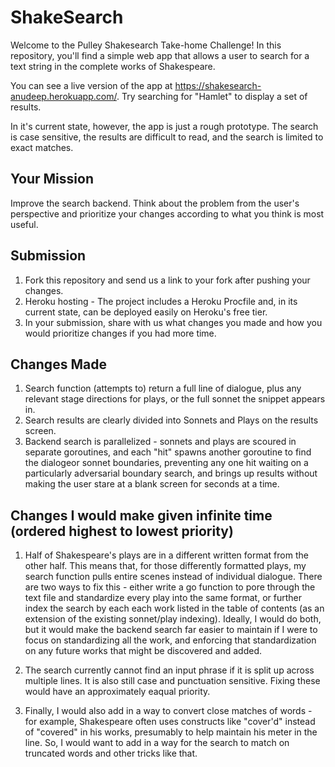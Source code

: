 # ShakeSearch

Welcome to the Pulley Shakesearch Take-home Challenge! In this repository,
you'll find a simple web app that allows a user to search for a text string in
the complete works of Shakespeare.

You can see a live version of the app at
https://shakesearch-anudeep.herokuapp.com/. Try searching for "Hamlet" to display
a set of results.

In it's current state, however, the app is just a rough prototype. The search is
case sensitive, the results are difficult to read, and the search is limited to
exact matches.

## Your Mission

Improve the search backend. Think about the problem from the user's perspective
and prioritize your changes according to what you think is most useful.

## Submission

1. Fork this repository and send us a link to your fork after pushing your changes. 
2. Heroku hosting - The project includes a Heroku Procfile and, in its
current state, can be deployed easily on Heroku's free tier.
3. In your submission, share with us what changes you made and how you would prioritize changes if you had more time.

## Changes Made
1. Search function (attempts to) return a full line of dialogue, plus any relevant stage directions for plays, or the full sonnet the snippet appears in.
2. Search results are clearly divided into Sonnets and Plays on the results screen.
3. Backend search is parallelized - sonnets and plays are scoured in separate goroutines, and each "hit" spawns another goroutine to find the dialogeor sonnet boundaries, preventing any one hit waiting on a particularly adversarial boundary search, and brings up results without making the user stare at a blank screen for seconds at a time.

## Changes I would make given infinite time (ordered highest to lowest priority)
1. Half of Shakespeare's plays are in a different written format from the other half.  This means that, for those differently formatted plays, my search function pulls entire scenes instead of individual dialogue.  There are two ways to fix this - either write a go function to pore through the text file and standardize every play into the same format, or further index the search by each each work listed in the table of contents (as an extension of the existing sonnet/play indexing).  Ideally, I would do both, but it would make the backend search far easier to maintain if I were to focus on standardizing all the work, and enforcing that standardization on any future works that might be discovered and added.

2. The search currently cannot find an input phrase if it is split up across multiple lines.  It is also still case and punctuation sensitive.  Fixing these would have an approximately eaqual priority.

3. Finally, I would also add in a way to convert close matches of words - for example, Shakespeare often uses constructs like "cover'd" instead of "covered" in his works, presumably to help maintain his meter in the line.  So, I would want to add in a way for the search to match on truncated words and other tricks like that.


